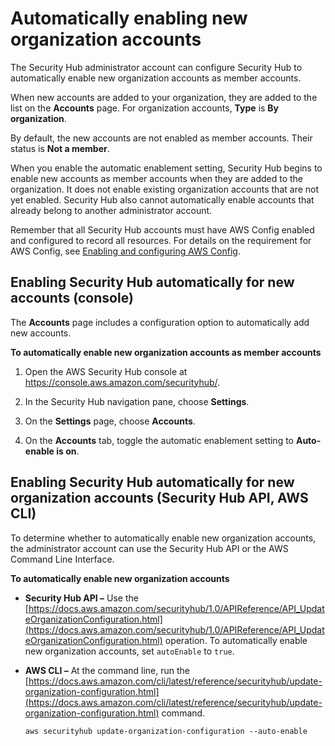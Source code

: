 # Automatically enabling new organization accounts<a name="accounts-orgs-auto-enable"></a>

The Security Hub administrator account can configure Security Hub to automatically enable new organization accounts as member accounts\.

When new accounts are added to your organization, they are added to the list on the **Accounts** page\. For organization accounts, **Type** is **By organization**\.

By default, the new accounts are not enabled as member accounts\. Their status is **Not a member**\.

When you enable the automatic enablement setting, Security Hub begins to enable new accounts as member accounts when they are added to the organization\. It does not enable existing organization accounts that are not yet enabled\. Security Hub also cannot automatically enable accounts that already belong to another administrator account\.

Remember that all Security Hub accounts must have AWS Config enabled and configured to record all resources\. For details on the requirement for AWS Config, see [Enabling and configuring AWS Config](securityhub-prereq-config.md)\.

## Enabling Security Hub automatically for new accounts \(console\)<a name="accounts-orgs-auto-enable-console"></a>

The **Accounts** page includes a configuration option to automatically add new accounts\.

**To automatically enable new organization accounts as member accounts**

1. Open the AWS Security Hub console at [https://console\.aws\.amazon\.com/securityhub/](https://console.aws.amazon.com/securityhub/)\.

1. In the Security Hub navigation pane, choose **Settings**\.

1. On the **Settings** page, choose **Accounts**\.

1. On the **Accounts** tab, toggle the automatic enablement setting to **Auto\-enable is on**\.

## Enabling Security Hub automatically for new organization accounts \(Security Hub API, AWS CLI\)<a name="accounts-orgs-auto-enable-api"></a>

To determine whether to automatically enable new organization accounts, the administrator account can use the Security Hub API or the AWS Command Line Interface\.

**To automatically enable new organization accounts**
+ **Security Hub API –** Use the [https://docs.aws.amazon.com/securityhub/1.0/APIReference/API_UpdateOrganizationConfiguration.html](https://docs.aws.amazon.com/securityhub/1.0/APIReference/API_UpdateOrganizationConfiguration.html) operation\. To automatically enable new organization accounts, set `autoEnable` to `true`\.
+ **AWS CLI –** At the command line, run the [https://docs.aws.amazon.com/cli/latest/reference/securityhub/update-organization-configuration.html](https://docs.aws.amazon.com/cli/latest/reference/securityhub/update-organization-configuration.html) command\.

  ```
  aws securityhub update-organization-configuration --auto-enable
  ```